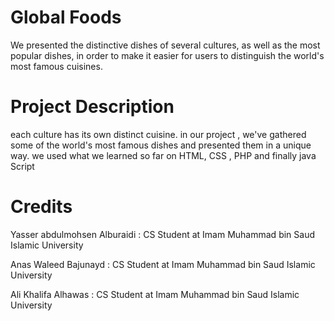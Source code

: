 # Global Foods
We presented the distinctive dishes of several cultures, as well as the most popular dishes, in order to make it easier for users to distinguish the world's most famous cuisines.

# Project Description

each culture has its own distinct cuisine. in our project , we've gathered some of the world's most famous dishes and presented them in a unique way. we used what we learned so far on HTML, CSS , PHP and finally java Script


# Credits

Yasser abdulmohsen Alburaidi : CS Student at Imam Muhammad bin Saud Islamic University

Anas Waleed Bajunayd : CS Student at Imam Muhammad bin Saud Islamic University

Ali Khalifa Alhawas : CS Student at Imam Muhammad bin Saud Islamic University 
